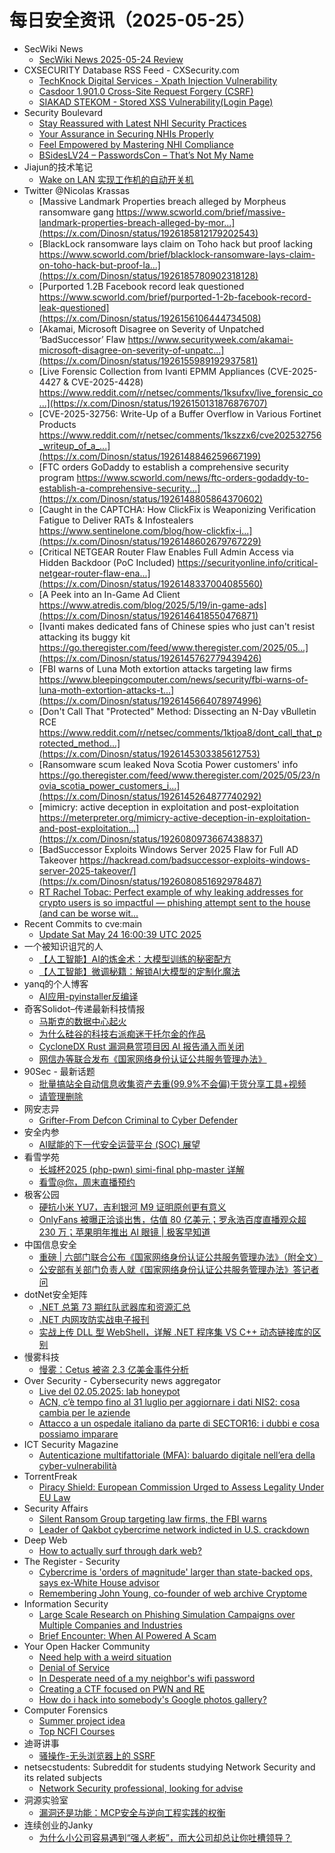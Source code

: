 # 每日安全资讯（2025-05-25）

- SecWiki News
  - [SecWiki News 2025-05-24 Review](http://www.sec-wiki.com/?2025-05-24)
- CXSECURITY Database RSS Feed - CXSecurity.com
  - [TechKnock Digital Services - Xpath Injection Vulnerability](https://cxsecurity.com/issue/WLB-2025050047)
  - [Casdoor 1.901.0 Cross-Site Request Forgery (CSRF)](https://cxsecurity.com/issue/WLB-2025050046)
  - [SIAKAD STEKOM - Stored XSS Vulnerability(Login Page)](https://cxsecurity.com/issue/WLB-2025050045)
- Security Boulevard
  - [Stay Reassured with Latest NHI Security Practices](https://securityboulevard.com/2025/05/stay-reassured-with-latest-nhi-security-practices/?utm_source=rss&utm_medium=rss&utm_campaign=stay-reassured-with-latest-nhi-security-practices)
  - [Your Assurance in Securing NHIs Properly](https://securityboulevard.com/2025/05/your-assurance-in-securing-nhis-properly/?utm_source=rss&utm_medium=rss&utm_campaign=your-assurance-in-securing-nhis-properly)
  - [Feel Empowered by Mastering NHI Compliance](https://securityboulevard.com/2025/05/feel-empowered-by-mastering-nhi-compliance/?utm_source=rss&utm_medium=rss&utm_campaign=feel-empowered-by-mastering-nhi-compliance)
  - [BSidesLV24 –  PasswordsCon – That’s Not My Name](https://securityboulevard.com/2025/05/bsideslv24-passwordscon-thats-not-my-name/?utm_source=rss&utm_medium=rss&utm_campaign=bsideslv24-passwordscon-thats-not-my-name)
- Jiajun的技术笔记
  - [Wake on LAN 实现工作机的自动开关机](https://jiajunhuang.com/articles/2025_05_24-wake_on_lan.md.html)
- Twitter @Nicolas Krassas
  - [Massive Landmark Properties breach alleged by Morpheus ransomware gang https://www.scworld.com/brief/massive-landmark-properties-breach-alleged-by-mor...](https://x.com/Dinosn/status/1926185812179202543)
  - [BlackLock ransomware lays claim on Toho hack but proof lacking https://www.scworld.com/brief/blacklock-ransomware-lays-claim-on-toho-hack-but-proof-la...](https://x.com/Dinosn/status/1926185780902318128)
  - [Purported 1.2B Facebook record leak questioned https://www.scworld.com/brief/purported-1-2b-facebook-record-leak-questioned](https://x.com/Dinosn/status/1926156106444734508)
  - [Akamai, Microsoft Disagree on Severity of Unpatched ‘BadSuccessor’ Flaw https://www.securityweek.com/akamai-microsoft-disagree-on-severity-of-unpatc...](https://x.com/Dinosn/status/1926155989192937581)
  - [Live Forensic Collection from Ivanti EPMM Appliances (CVE-2025-4427 & CVE-2025-4428) https://www.reddit.com/r/netsec/comments/1ksufxv/live_forensic_co...](https://x.com/Dinosn/status/1926150131876876707)
  - [CVE-2025-32756: Write-Up of a Buffer Overflow in Various Fortinet Products https://www.reddit.com/r/netsec/comments/1kszzx6/cve202532756_writeup_of_a_...](https://x.com/Dinosn/status/1926148846259667199)
  - [FTC orders GoDaddy to establish a comprehensive security program https://www.scworld.com/news/ftc-orders-godaddy-to-establish-a-comprehensive-security...](https://x.com/Dinosn/status/1926148805864370602)
  - [Caught in the CAPTCHA: How ClickFix is Weaponizing Verification Fatigue to Deliver RATs & Infostealers https://www.sentinelone.com/blog/how-clickfix-i...](https://x.com/Dinosn/status/1926148602679767229)
  - [Critical NETGEAR Router Flaw Enables Full Admin Access via Hidden Backdoor (PoC Included) https://securityonline.info/critical-netgear-router-flaw-ena...](https://x.com/Dinosn/status/1926148337004085560)
  - [A Peek into an In-Game Ad Client https://www.atredis.com/blog/2025/5/19/in-game-ads](https://x.com/Dinosn/status/1926146418550476871)
  - [Ivanti makes dedicated fans of Chinese spies who just can't resist attacking its buggy kit https://go.theregister.com/feed/www.theregister.com/2025/05...](https://x.com/Dinosn/status/1926145762779439426)
  - [FBI warns of Luna Moth extortion attacks targeting law firms https://www.bleepingcomputer.com/news/security/fbi-warns-of-luna-moth-extortion-attacks-t...](https://x.com/Dinosn/status/1926145664078974996)
  - [Don't Call That "Protected" Method: Dissecting an N-Day vBulletin RCE https://www.reddit.com/r/netsec/comments/1ktjoa8/dont_call_that_protected_method...](https://x.com/Dinosn/status/1926145303385612753)
  - [Ransomware scum leaked Nova Scotia Power customers' info https://go.theregister.com/feed/www.theregister.com/2025/05/23/novia_scotia_power_customers_i...](https://x.com/Dinosn/status/1926145264877740292)
  - [mimicry: active deception in exploitation and post-exploitation https://meterpreter.org/mimicry-active-deception-in-exploitation-and-post-exploitation...](https://x.com/Dinosn/status/1926080973667438837)
  - [BadSuccessor Exploits Windows Server 2025 Flaw for Full AD Takeover https://hackread.com/badsuccessor-exploits-windows-server-2025-takeover/](https://x.com/Dinosn/status/1926080851692978487)
  - [RT Rachel Tobac: Perfect example of why leaking addresses for crypto users is so impactful — phishing attempt sent to the house (and can be worse wit...](https://x.com/Dinosn/status/1926223110388240446)
- Recent Commits to cve:main
  - [Update Sat May 24 16:00:39 UTC 2025](https://github.com/trickest/cve/commit/c23eeded9478bbdaeafa816338cc24f543865792)
- 一个被知识诅咒的人
  - [【人工智能】AI的炼金术：大模型训练的秘密配方](https://blog.csdn.net/nokiaguy/article/details/148189542)
  - [【人工智能】微调秘籍：解锁AI大模型的定制化魔法](https://blog.csdn.net/nokiaguy/article/details/148189504)
- yanq的个人博客
  - [AI应用-pyinstaller反编译](https://saucer-man.com/information_security/1241.html)
- 奇客Solidot–传递最新科技情报
  - [马斯克的数据中心起火](https://www.solidot.org/story?sid=81385)
  - [为什么硅谷的科技右派痴迷于托尔金的作品](https://www.solidot.org/story?sid=81384)
  - [CycloneDX Rust 漏洞悬赏项目因 AI 报告涌入而关闭](https://www.solidot.org/story?sid=81383)
  - [网信办等联合发布《国家网络身份认证公共服务管理办法》](https://www.solidot.org/story?sid=81382)
- 90Sec - 最新话题
  - [批量搞站全自动信息收集资产去重(99.9%不会偏)干货分享工具+视频](https://forum.90sec.com/t/topic/2503)
  - [请管理删除](https://forum.90sec.com/t/topic/2502)
- 网安志异
  - [Grifter-From Defcon Criminal to Cyber Defender](https://mp.weixin.qq.com/s?__biz=MzAxNzYyNzMyNg==&mid=2664232729&idx=1&sn=f0fa6505fe6bd1caaeae129d333fd84f)
- 安全内参
  - [AI赋能的下一代安全运营平台 (SOC) 展望](https://mp.weixin.qq.com/s?__biz=MzI4NDY2MDMwMw==&mid=2247514409&idx=1&sn=f313c3f2a772665b9a7f1e4ed8cadf16)
- 看雪学苑
  - [长城杯2025 (php-pwn) simi-final php-master 详解](https://mp.weixin.qq.com/s?__biz=MjM5NTc2MDYxMw==&mid=2458594594&idx=1&sn=111d4797d5cfebba4e1de46042cb0225)
  - [看雪@你，周末直播预约](https://mp.weixin.qq.com/s?__biz=MjM5NTc2MDYxMw==&mid=2458594594&idx=2&sn=d4a00c89261deb02c6ccf37238074edd)
- 极客公园
  - [硬抗小米 YU7，吉利银河 M9 证明原创更有意义](https://mp.weixin.qq.com/s?__biz=MTMwNDMwODQ0MQ==&mid=2653080143&idx=1&sn=90da25d072082284642be59c0798e40f)
  - [OnlyFans 被曝正洽谈出售，估值 80 亿美元；罗永浩百度直播观众超 230 万；苹果明年推出 AI 眼镜 | 极客早知道](https://mp.weixin.qq.com/s?__biz=MTMwNDMwODQ0MQ==&mid=2653080125&idx=1&sn=d6a2393c1e835b5610c7a2b9ffb62819)
- 中国信息安全
  - [重磅 | 六部门联合公布《国家网络身份认证公共服务管理办法》（附全文）](https://mp.weixin.qq.com/s?__biz=MzA5MzE5MDAzOA==&mid=2664242904&idx=1&sn=d6fba620d7f1ac3df4bf6016026ed2af)
  - [公安部有关部门负责人就《国家网络身份认证公共服务管理办法》答记者问](https://mp.weixin.qq.com/s?__biz=MzA5MzE5MDAzOA==&mid=2664242904&idx=2&sn=e06bc1d76fd3e04b23ff411d60447f65)
- dotNet安全矩阵
  - [.NET 总第 73 期红队武器库和资源汇总](https://mp.weixin.qq.com/s?__biz=MzUyOTc3NTQ5MA==&mid=2247499727&idx=1&sn=83c9c8587a61a5b66aca67458095a73c)
  - [.NET 内网攻防实战电子报刊](https://mp.weixin.qq.com/s?__biz=MzUyOTc3NTQ5MA==&mid=2247499727&idx=2&sn=a73c1beebbf525eab1debe44da3b4420)
  - [实战上传 DLL 型 WebShell，详解 .NET 程序集 VS C++ 动态链接库的区别](https://mp.weixin.qq.com/s?__biz=MzUyOTc3NTQ5MA==&mid=2247499727&idx=3&sn=886a39f9be84572aa7b7cb42623df30f)
- 慢雾科技
  - [慢雾：Cetus 被盗 2.3 亿美金事件分析](https://mp.weixin.qq.com/s?__biz=MzU4ODQ3NTM2OA==&mid=2247502264&idx=1&sn=2ad309b77d6d525d1224907046dda0f6)
- Over Security - Cybersecurity news aggregator
  - [Live del 02.05.2025: lab honeypot](https://roccosicilia.com/2025/05/24/live-del-02-05-2025-lab-honeypot/)
  - [ACN, c’è tempo fino al 31 luglio per aggiornare i dati NIS2: cosa cambia per le aziende](https://www.cybersecurity360.it/news/acn-ce-tempo-fino-al-31-luglio-per-aggiornare-i-dati-nis2-cosa-cambia-per-le-aziende/)
  - [Attacco a un ospedale italiano da parte di SECTOR16: i dubbi e cosa possiamo imparare](https://www.cybersecurity360.it/nuove-minacce/attacco-a-un-ospedale-italiano-da-parte-di-sector16-i-dubbi-e-cosa-possiamo-imparare/)
- ICT Security Magazine
  - [Autenticazione multifattoriale (MFA): baluardo digitale nell’era della cyber-vulnerabilità](https://www.ictsecuritymagazine.com/notizie/mfa/)
- TorrentFreak
  - [Piracy Shield: European Commission Urged to Assess Legality Under EU Law](https://torrentfreak.com/piracy-shield-tech-giants-urge-commission-to-assess-legality-under-eu-law-250524/)
- Security Affairs
  - [Silent Ransom Group targeting law firms, the FBI warns](https://securityaffairs.com/178239/malware/silent-ransom-group-targeting-law-firms-the-fbi-warns.html)
  - [Leader of Qakbot cybercrime network indicted in U.S. crackdown](https://securityaffairs.com/178232/uncategorized/leader-of-qakbot-cybercrime-network-indicted-in-u-s-crackdown.html)
- Deep Web
  - [How to actually surf through dark web?](https://www.reddit.com/r/deepweb/comments/1kui1j8/how_to_actually_surf_through_dark_web/)
- The Register - Security
  - [Cybercrime is 'orders of magnitude' larger than state-backed ops, says ex-White House advisor](https://go.theregister.com/feed/www.theregister.com/2025/05/24/cyber_crime_bigger_than_nation_state/)
  - [Remembering John Young, co-founder of web archive Cryptome](https://go.theregister.com/feed/www.theregister.com/2025/05/24/john_young_obituary/)
- Information Security
  - [Large Scale Research on Phishing Simulation Campaigns over Multiple Companies and Industries](https://www.reddit.com/r/Information_Security/comments/1ku6pnp/large_scale_research_on_phishing_simulation/)
  - [Brief Encounter: When AI Powered A Scam](https://www.reddit.com/r/Information_Security/comments/1ku620z/brief_encounter_when_ai_powered_a_scam/)
- Your Open Hacker Community
  - [Need help with a weird situation](https://www.reddit.com/r/HowToHack/comments/1kujhsd/need_help_with_a_weird_situation/)
  - [Denial of Service](https://www.reddit.com/r/HowToHack/comments/1kufy1l/denial_of_service/)
  - [In Desperate need of a my neighbor's wifi password](https://www.reddit.com/r/HowToHack/comments/1kuk8lf/in_desperate_need_of_a_my_neighbors_wifi_password/)
  - [Creating a CTF focused on PWN and RE](https://www.reddit.com/r/HowToHack/comments/1ku2etz/creating_a_ctf_focused_on_pwn_and_re/)
  - [How do i hack into somebody's Google photos gallery?](https://www.reddit.com/r/HowToHack/comments/1kujdwu/how_do_i_hack_into_somebodys_google_photos_gallery/)
- Computer Forensics
  - [Summer project idea](https://www.reddit.com/r/computerforensics/comments/1kunb2z/summer_project_idea/)
  - [Top NCFI Courses](https://www.reddit.com/r/computerforensics/comments/1kuc35k/top_ncfi_courses/)
- 迪哥讲事
  - [骚操作-无头浏览器上的 SSRF](https://mp.weixin.qq.com/s?__biz=MzIzMTIzNTM0MA==&mid=2247497642&idx=1&sn=77dc03a5c4cddbb34b09c207ac4c2946)
- netsecstudents: Subreddit for students studying Network Security and its related subjects
  - [Network Security professional, looking for advise](https://www.reddit.com/r/netsecstudents/comments/1kuhzkk/network_security_professional_looking_for_advise/)
- 洞源实验室
  - [漏洞还是功能：MCP安全与逆向工程实践的权衡](https://mp.weixin.qq.com/s?__biz=Mzg4Nzk3MTg3MA==&mid=2247488245&idx=1&sn=04eeae4a62701ab731c6f9e5bc6df6c7)
- 连续创业的Janky
  - [为什么小公司容易遇到“强人老板”，而大公司却总让你吐槽领导？](https://mp.weixin.qq.com/s?__biz=Mzg2MTk4MDM1Mg==&mid=2247485175&idx=1&sn=3568c02bbff669c9b04972fc70218804)
